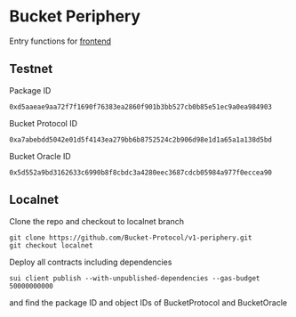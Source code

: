 # Bucket Periphery
Entry functions for [frontend](https://bucketprotocol.io/)

## Testnet
Package ID
```
0xd5aaeae9aa72f7f1690f76383ea2860f901b3bb527cb0b85e51ec9a0ea984903
```
Bucket Protocol ID
```
0xa7abebdd5042e01d5f4143ea279bb6b8752524c2b906d98e1d1a65a1a138d5bd
```
Bucket Oracle ID
```
0x5d552a9bd3162633c6990b8f8cbdc3a4280eec3687cdcb05984a977f0eccea90
```

## Localnet
Clone the repo and checkout to localnet branch
```
git clone https://github.com/Bucket-Protocol/v1-periphery.git
git checkout localnet
```
Deploy all contracts including dependencies
```
sui client publish --with-unpublished-dependencies --gas-budget 50000000000
```
and find the package ID and object IDs of BucketProtocol and BucketOracle
